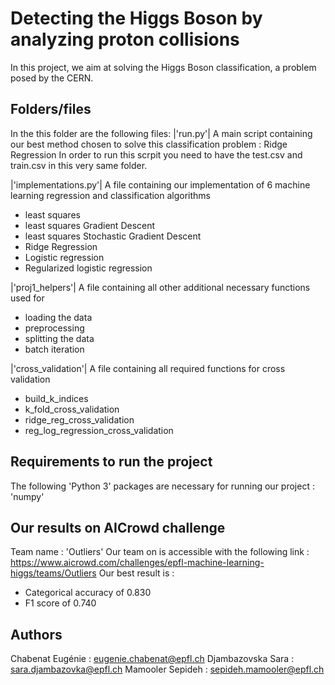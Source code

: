  # Detecting the Higgs Boson by analyzing proton collisions
In this project, we aim at solving the Higgs Boson classification, a problem posed by the CERN.  

## Folders/files 
In the this folder are the following files: 
|'run.py'| A main script containing our best method chosen to solve this classification problem : Ridge Regression
In order to run this scrpit you need to have the test.csv and train.csv in this very same folder. 

|'implementations.py'| A file containing our implementation of 6 machine learning regression and classification algorithms 
 - least squares 
 - least squares Gradient Descent
 - least squares Stochastic Gradient Descent 
 - Ridge Regression
 - Logistic regression 
 - Regularized logistic regression
 
|'proj1_helpers'| A file containing all other additional necessary functions used for 
 - loading the data
 - preprocessing
 - splitting the data
 - batch iteration 

 |'cross_validation'| A file containing all required functions for cross validation
 - build_k_indices
 - k_fold_cross_validation
 - ridge_reg_cross_validation
 - reg_log_regression_cross_validation

 
## Requirements to run the project 
The following 'Python 3' packages are necessary for running our project :
'numpy'


## Our results on AICrowd challenge 
Team name : 'Outliers'
Our team on is accessible with the following link : https://www.aicrowd.com/challenges/epfl-machine-learning-higgs/teams/Outliers
Our best result is : 
- Categorical accuracy of 0.830
- F1 score of 0.740

## Authors
Chabenat Eugénie : eugenie.chabenat@epfl.ch
Djambazovska Sara : sara.djambazovka@epfl.ch
Mamooler Sepideh : sepideh.mamooler@epfl.ch

